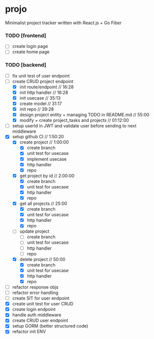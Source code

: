 # projo
Minimalist project tracker written with React.js + Go Fiber

### TODO [frontend]
 - [ ] create login page
 - [ ] create home page
### TODO [backend]
 - [ ] fix unit test of user endpoint
 - [ ] create CRUD project endpoint
    - [x] init route/endpoint // 16:28
    - [x] init http handler // 16:28
    - [x] init usecase // 35:13
    - [x] create model // 31:17
    - [x] init repo // 39:28
    - [x] design project entity + managing TODO in README.md // 55:00
    - [x] modify + create project_tasks and projects // 01:12:00
 - [ ] setup userId in JWT and validate user before sending to next middleware
 - [x] setup github CI // 1:50:20
    - [x] create project // 1:00:00
      - [x] create branch
      - [x] unit test for usecase
      - [x] implement usecase
      - [x] http handler
      - [x] repo
    - [x] get project by id // 2:00:00
      - [x] create branch
      - [x] unit test for usecase
      - [x] http handler
      - [x] repo
    - [x] get all projects // 25:00
      - [x] create branch
      - [x] unit test for usecase
      - [x] http handler
      - [x] repo
    - [ ] update project
      - [ ] create branch
      - [ ] unit test for usecase
      - [ ] http handler
      - [ ] repo
    - [x] delete project // 50:00
      - [x] create branch
      - [x] unit test for usecase
      - [x] http handler
      - [x] repo
 - [ ] refactor response objs
 - [ ] refactor error handling
 - [ ] create SIT for user endpoint
 - [x] create unit test for user CRUD
 - [x] create login endpoint
 - [x] handle auth middleware
 - [x] create CRUD user endpoint
 - [x] setup GORM (better structured code)
 - [x] refactor init ENV
